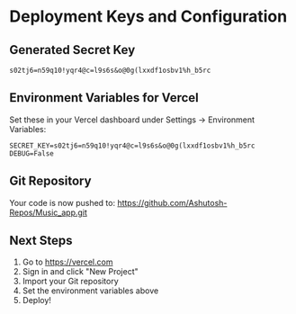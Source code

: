 # Deployment Keys and Configuration

## Generated Secret Key

```
s02tj6=n59q10!yqr4@c=l9s6s&o@0g(lxxdf1osbv1%h_b5rc
```

## Environment Variables for Vercel

Set these in your Vercel dashboard under Settings → Environment Variables:

```
SECRET_KEY=s02tj6=n59q10!yqr4@c=l9s6s&o@0g(lxxdf1osbv1%h_b5rc
DEBUG=False
```

## Git Repository

Your code is now pushed to: https://github.com/Ashutosh-Repos/Music_app.git

## Next Steps

1. Go to https://vercel.com
2. Sign in and click "New Project"
3. Import your Git repository
4. Set the environment variables above
5. Deploy!
